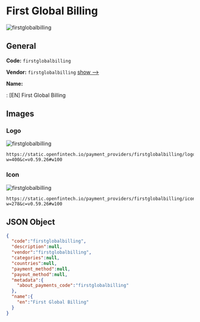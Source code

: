 
# First Global Billing 
![firstglobalbilling](https://static.openfintech.io/payment_providers/firstglobalbilling/logo.svg?w=400&c=v0.59.26#w100)  

## General 
 
**Code:** `firstglobalbilling` 
 
**Vendor:** `firstglobalbilling` [show -->](/vendors/firstglobalbilling/) 
 
**Name:** 
 
:	[EN] First Global Billing 
 

## Images 

### Logo 
 
![firstglobalbilling](https://static.openfintech.io/payment_providers/firstglobalbilling/logo.svg?w=400&c=v0.59.26#w100)  

```
https://static.openfintech.io/payment_providers/firstglobalbilling/logo.svg?w=400&c=v0.59.26#w100
```  

### Icon 
 
![firstglobalbilling](https://static.openfintech.io/payment_providers/firstglobalbilling/icon.svg?w=278&c=v0.59.26#w100)  

```
https://static.openfintech.io/payment_providers/firstglobalbilling/icon.svg?w=278&c=v0.59.26#w100
```  

## JSON Object 

```json
{
  "code":"firstglobalbilling",
  "description":null,
  "vendor":"firstglobalbilling",
  "categories":null,
  "countries":null,
  "payment_method":null,
  "payout_method":null,
  "metadata":{
    "about_payments_code":"firstglobalbilling"
  },
  "name":{
    "en":"First Global Billing"
  }
}
```  

